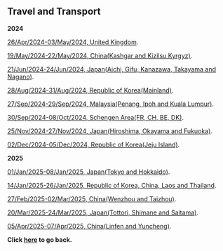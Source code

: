 ## Travel and Transport

**2024**

[26/Apr/2024-03/May/2024, United Kingdom](https://wqgcx.github.io/transport/20240426UK).

[19/May/2024-22/May/2024, China(Kashgar and Kizilsu Kyrgyz)](https://wqgcx.github.io/transport/20240519CN).

[21/Jun/2024-24/Jun/2024, Japan(Aichi, Gifu, Kanazawa, Takayama and Nagano)](https://wqgcx.github.io/transport/20240621JP).

[28/Aug/2024-31/Aug/2024, Republic of Korea(Mainland)](https://wqgcx.github.io/transport/20240828KR).

[27/Sep/2024-29/Sep/2024, Malaysia(Penang, Ipoh and Kuala Lumpur)](https://wqgcx.github.io/transport/20240927MYS).

[30/Sep/2024-08/Oct/2024, Schengen Area(FR, CH, BE, DK)](https://wqgcx.github.io/transport/20240930EU).

[25/Nov/2024-27/Nov/2024, Japan(Hiroshima, Okayama and Fukuoka)](https://wqgcx.github.io/transport/20241125JP).

[02/Dec/2024-05/Dec/2024, Republic of Korea(Jeju Island)](https://wqgcx.github.io/transport/20241202KR).

**2025**

[01/Jan/2025-08/Jan/2025, Japan(Tokyo and Hokkaido)](https://wqgcx.github.io/transport/20250101JP).

[14/Jan/2025-26/Jan/2025, Republic of Korea, China, Laos and Thailand](https://wqgcx.github.io/transport/20250114ASIA).

[27/Feb/2025-02/Mar/2025, China(Wenzhou and Taizhou)](https://wqgcx.github.io/transport/20250227CN).

[20/Mar/2025-24/Mar/2025, Japan(Tottori, Shimane and Saitama)](https://wqgcx.github.io/transport/20250320JP).

[05/Apr/2025-07/Apr/2025, China(Linfen and Yuncheng)](https://wqgcx.github.io/transport/20250405CN).

**Click [here](https://wqgcx.github.io/) to go back.**
